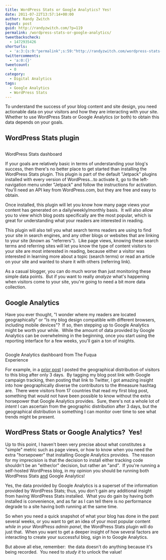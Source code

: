 ```yaml
---
title: WordPress Stats or Google Analytics? Yes!
date: 2011-07-22T13:57:14+00:00
author: Randy Zwitch
layout: post
guid: http://randyzwitch.com/?p=119
permalink: /wordpress-stats-or-google-analytics/
tweetbackscheck:
  - 1472935426
shorturls:
  - 'a:3:{s:9:"permalink";s:59:"http://randyzwitch.com/wordpress-stats-or-google-analytics/";s:7:"tinyurl";s:26:"http://tinyurl.com/6u62uuq";s:4:"isgd";s:19:"http://is.gd/wizsCc";}'
twittercomments:
  - 'a:0:{}'
tweetcount:
  - 0
category:
  - Digital Analytics
tags:
  - Google Analytics
  - WordPress Stats
---
```

To understand the success of your blog content and site design, you need actionable data on your visitors and how they are interacting with your site.  Whether to use WordPress Stats or Google Analytics (or both) to obtain this data depends on your goals.

## WordPress Stats plugin

<div id="attachment_262" style="width: 331px" class="wp-caption alignright">
  <img class="size-full wp-image-262" title="wordpress-stats-dashboard" src="http://i1.wp.com/randyzwitch.com/wp-content/uploads/2011/07/wordpress-stats-dashboard.png?fit=321%2C297" alt="" srcset="http://i1.wp.com/randyzwitch.com/wp-content/uploads/2011/07/wordpress-stats-dashboard.png?w=321 321w, http://i1.wp.com/randyzwitch.com/wp-content/uploads/2011/07/wordpress-stats-dashboard.png?resize=300%2C277 300w" sizes="(max-width: 321px) 100vw, 321px" data-recalc-dims="1" />

  <p class="wp-caption-text">
    WordPress Stats dashboard
  </p>
</div>

If your goals are relatively basic in terms of understanding your blog's success, then there's no better place to get started than installing the WordPress Stats plugin. This plugin is part of the default "Jetpack" plugins installed with every version of WordPress...to activate it, go to the left-navigation menu under "Jetpack" and follow the instructions for activation.  You'll need an API key from WordPress.com, but they are free and easy to obtain.

Once installed, this plugin will let you know how many page views your content has generated on a daily/weekly/monthly basis.  It will also allow you to view which blog posts specifically are the most popular, which is great for understanding what your readers are interested in reading.







This plugin will also tell you what search terms readers are using to find your site in search engines, and any other blogs or websites that are linking to your site (known as "referrers").  Like page views, knowing these search terms and referring sites will let you know the type of content visitors to your site are most interested in reading, because either a visitor was interested in learning more about a topic (search terms) or read an article on your site and wanted to share it with others (referring link).

As a casual blogger, you can do much worse than just monitoring these simple data points.  But if you want to really _analyze_ what's happening when visitors come to your site, you're going to need a bit more data collection.

## Google Analytics

Have you ever thought, "I wonder where my readers are located geographically" or "Is my blog design compatible with different browsers, including mobile devices"?  If so, then stepping up to Google Analytics might be worth your while.  While the amount of data provided by Google Analytics can be overwhelming in the beginning, once you start using the reporting interface for a few weeks, you'll gain a ton of insights.

<div id="attachment_282" style="width: 366px" class="wp-caption alignleft">
  <img class="size-full wp-image-282 " title="google-analytics-dashboard" src="http://i1.wp.com/randyzwitch.com/wp-content/uploads/2011/07/google-analytics-dashboard.png?fit=356%2C175" alt="" srcset="http://i1.wp.com/randyzwitch.com/wp-content/uploads/2011/07/google-analytics-dashboard.png?w=356 356w, http://i1.wp.com/randyzwitch.com/wp-content/uploads/2011/07/google-analytics-dashboard.png?resize=300%2C147 300w" sizes="(max-width: 356px) 100vw, 356px" data-recalc-dims="1" />

  <p class="wp-caption-text">
    Google Analytics dashboard from The Fuqua Experience
  </p>
</div>

For example, in a <a title="Google Analytics geography report" href="http://randyzwitch.com/2011/07/measure-hashtag-twitter/" target="_blank">prior post</a> I posted the geographical distribution of visitors to this blog after only 3 days.  By tagging my blog post link with Google campaign tracking, then posting that link to Twitter, I got amazing insight into how geographically diverse the contributors to the #measure hashtag are.  There were visitors from 17 countries that read my first blog post, something that would not have been possible to know without the extra horsepower that Google Analytics provides.  Sure, there's not a whole lot of _intent_ I can ascertain from the geographic distribution after 3 days, but the geographical distribution is something I can monitor over time to see what trends might be present.

## WordPress Stats or Google Analytics?  Yes!

Up to this point, I haven't been very precise about what constitutes a "simple" metric such as page views, or how to know when you need the extra "horsepower" that installing Google Analytics provides.  The reason for my imprecision is that the decision to install either tracking code shouldn't be an "either/or" decision, but rather an "and".  If you're running a self-hosted WordPress blog, in my opinion you should be running both WordPress Stats <span style="text-decoration: underline;">and</span> Google Analytics!

Yes, the data provided by Google Analytics is a superset of the information provided by WordPress Stats; thus, you don't gain any additional insight from having WordPress Stats installed.  What you do gain by having both installed is convenience, and as far as I can tell there is no performance degrade to a site having both running at the same time.

So when you need a quick snapshot of what your blog has done in the past several weeks, or you want to get an idea of your most popular content _while in your WordPress admin panel_, the WordPress Stats plugin will do just that.  When you want to get a deeper insight of how several factors are interacting to create your successful blog, sign in to Google Analytics.

But above all else, remember:  the data doesn't do anything because it's being recorded.  You need to _study it_ to unlock the value!

&nbsp;
